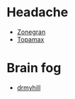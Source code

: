 # Headache
- [Zonegran](https://www.drugs.com/zonegran.html)
- [Topamax](https://www.drugs.com/topamax.html)


# Brain fog
- [drmyhill](http://drmyhill.co.uk/wiki/Brain_fog_-_poor_memory,_difficulty_thinking_clearly_etc)








